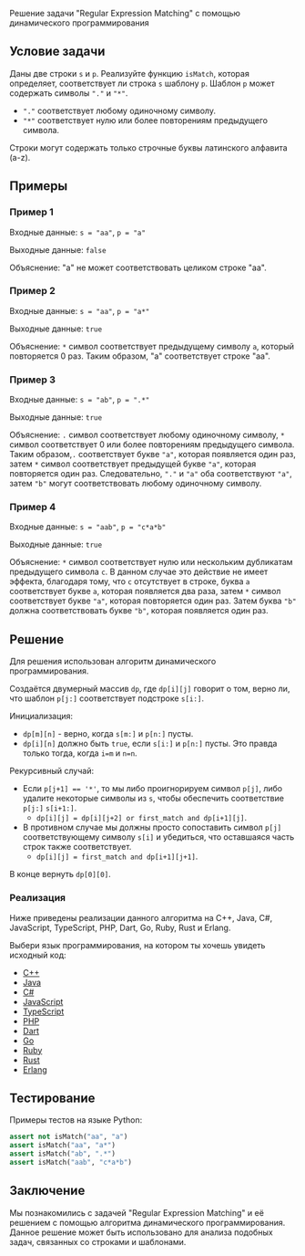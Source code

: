 Решение задачи "Regular Expression Matching" с помощью динамического программирования

## Условие задачи

Даны две строки `s` и `p`. Реализуйте функцию `isMatch`, которая определяет, соответствует ли строка `s` шаблону `p`. Шаблон `p` может содержать символы `"."` и `"*"`.

* `"."` соответствует любому одиночному символу.
* `"*"` соответствует нулю или более повторениям предыдущего символа.

Строки могут содержать только строчные буквы латинского алфавита (a-z).

## Примеры

### Пример 1

Входные данные: `s = "aa"`, `p = "a"`

Выходные данные: `false`

Объяснение: "a" не может соответствовать целиком строке "aa".

### Пример 2

Входные данные: `s = "aa"`, `p = "a*"`

Выходные данные: `true`

Объяснение: `*` символ соответствует предыдущему символу `a`, который повторяется 0 раз. Таким образом, "a" соответствует строке "aa".

### Пример 3

Входные данные: `s = "ab"`, `p = ".*"`

Выходные данные: `true`

Объяснение: `.` символ соответствует любому одиночному символу, `*` символ соответствует 0 или более повторениям предыдущего символа. Таким образом,`.` соответствует букве `"a"`, которая появляется один раз, затем `*` символ соответствует предыдущей букве `"a"`, которая повторяется один раз. Следовательно, `"."` и `"a"` оба соответствуют `"a"`, затем `"b"` могут соответствовать любому одиночному символу.

### Пример 4

Входные данные: `s = "aab"`, `p = "c*a*b"`

Выходные данные: `true`

Объяснение: `*` символ соответствует нулю или нескольким дубликатам предыдущего символа `c`. В данном случае это действие не имеет эффекта, благодаря тому, что `c` отсутствует в строке, буква `a` соответствует букве `a`, которая появляется два раза, затем `*` символ соответствует букве `"a"`, которая повторяется один раз. Затем буква `"b"` должна соответствовать букве `"b"`, которая появляется один раз.

## Решение

Для решения использован алгоритм динамического программирования.

Создаётся двумерный массив `dp`, где `dp[i][j]` говорит о том, верно ли, что шаблон `p[j:]` соответствует подстроке `s[i:]`. 

Инициализация:

* `dp[m][n]` - верно, когда `s[m:]` и `p[n:]` пусты.
* `dp[i][n]` должно быть `true`, если `s[i:]` и `p[n:]` пусты. Это правда только тогда, когда `i=m` и `n=n`.

Рекурсивный случай:

* Если `p[j+1] == '*'`, то мы либо проигнорируем символ `p[j]`, либо удалите некоторые символы из `s`, чтобы обеспечить соответствие `p[j:]`  `s[i+1:]`. 
    * `dp[i][j] = dp[i][j+2] or first_match and dp[i+1][j]`.
* В противном случае мы должны просто сопоставить символ `p[j]` соответствующему символу `s[i]` и убедиться, что оставшаяся часть строк также соответствует. 
    * `dp[i][j] = first_match and dp[i+1][j+1]`.

В конце вернуть `dp[0][0]`.

### Реализация

Ниже приведены реализации данного алгоритма на C++, Java, C#, JavaScript, TypeScript, PHP, Dart, Go, Ruby, Rust и Erlang.

Выбери язык программирования, на котором ты хочешь увидеть исходный код:

- [C++](./is_match.cpp)
- [Java](./IsMatch.java)
- [C#](./IsMatch.cs)
- [JavaScript](./isMatch.js)
- [TypeScript](./isMatch.ts)
- [PHP](./is_match.php)
- [Dart](./is_match.dart)
- [Go](./is_match.go)
- [Ruby](./is_match.rb)
- [Rust](./is_match.rs)
- [Erlang](./is_match.erl)

## Тестирование

Примеры тестов на языке Python:

```python
assert not isMatch("aa", "a")
assert isMatch("aa", "a*")
assert isMatch("ab", ".*")
assert isMatch("aab", "c*a*b")
```

## Заключение

Мы познакомились с задачей "Regular Expression Matching" и её решением с помощью алгоритма динамического программирования. Данное решение может быть использовано для анализа подобных задач, связанных со строками и шаблонами.
